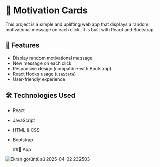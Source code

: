 # 💌 Motivation Cards

This project is a simple and uplifting web app that displays a random motivational message on each click. It is built with React and Bootstrap.

## 🚀 Features

- Display random motivational message
- New message on each click
- Responsive design (compatible with Bootstrap)
- React Hooks usage (`useState`)
- User-friendly experience

## 🛠️ Technologies Used

- React
- JavaScript
- HTML & CSS
- Bootstrap

  ##📸 App

![Ekran görüntüsü 2025-04-02 232503](https://github.com/user-attachments/assets/59961706-0138-4d3b-8808-49b8801a2652)
